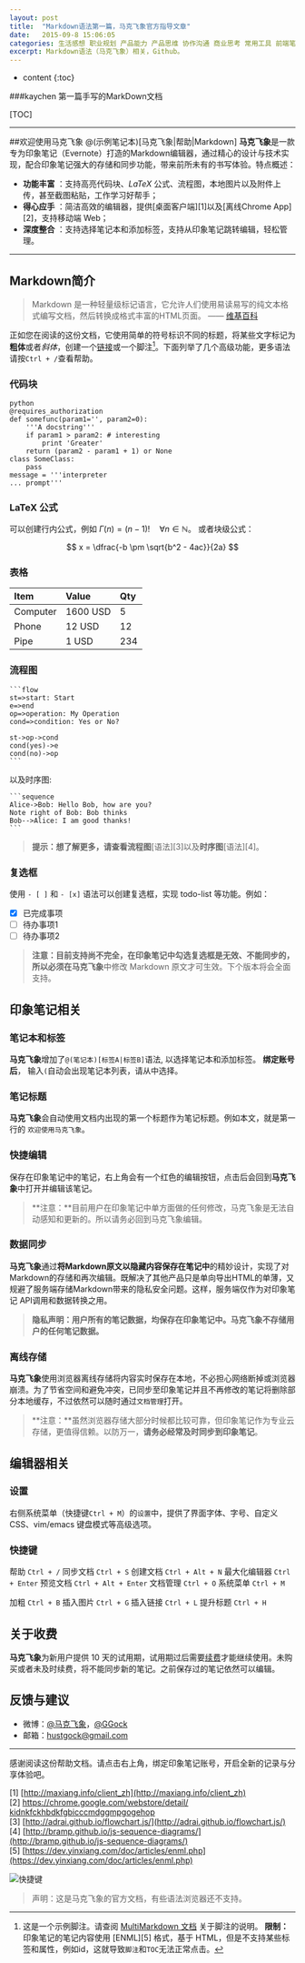 ```yaml
---
layout: post
title:  "Markdown语法第一篇，马克飞象官方指导文章"
date:   2015-09-8 15:06:05
categories: 生活感想 职业规划 产品能力 产品思维 协作沟通 商业思考 常用工具 前端笔记 技术基础 HTML CSS Javascript 前端框架 笔试面试
excerpt: Markdown语法（马克飞象）相关，Github。
---
```


* content
{:toc}


###kaychen
第一篇手写的MarkDown文档

[TOC]

---
##欢迎使用马克飞象
@(示例笔记本)[马克飞象|帮助|Markdown]
**马克飞象**是一款专为印象笔记（Evernote）打造的Markdown编辑器，通过精心的设计与技术实现，配合印象笔记强大的存储和同步功能，带来前所未有的书写体验。特点概述：

- **功能丰富** ：支持高亮代码块、*LaTeX* 公式、流程图，本地图片以及附件上传，甚至截图粘贴，工作学习好帮手；
- **得心应手** ：简洁高效的编辑器，提供[桌面客户端][1]以及[离线Chrome App][2]，支持移动端 Web；
- **深度整合** ：支持选择笔记本和添加标签，支持从印象笔记跳转编辑，轻松管理。

-------------------



## Markdown简介

> Markdown 是一种轻量级标记语言，它允许人们使用易读易写的纯文本格式编写文档，然后转换成格式丰富的HTML页面。    —— [维基百科](https://zh.wikipedia.org/wiki/Markdown)

正如您在阅读的这份文档，它使用简单的符号标识不同的标题，将某些文字标记为**粗体**或者*斜体*，创建一个[链接](http://www.example.com)或一个脚注[^demo]。下面列举了几个高级功能，更多语法请按`Ctrl + /`查看帮助。

### 代码块
    python
    @requires_authorization
    def somefunc(param1='', param2=0):
        '''A docstring'''
        if param1 > param2: # interesting
            print 'Greater'
        return (param2 - param1 + 1) or None
    class SomeClass:
        pass
    message = '''interpreter
    ... prompt'''


### LaTeX 公式

可以创建行内公式，例如
$\Gamma(n) = (n-1)!\quad\forall n\in\mathbb N$。
或者块级公式：

$$	x = \dfrac{-b \pm \sqrt{b^2 - 4ac}}{2a} $$

### 表格

Item | Value | Qty
:--- | :---| :---
Computer | 1600 USD | 5
Phone | 12 USD | 12
Pipe | 1 USD | 234

### 流程图
    ```flow
    st=>start: Start
    e=>end
    op=>operation: My Operation
    cond=>condition: Yes or No?

    st->op->cond
    cond(yes)->e
    cond(no)->op
    ```

以及时序图:

    ```sequence
    Alice->Bob: Hello Bob, how are you?
    Note right of Bob: Bob thinks
    Bob-->Alice: I am good thanks!
    ```

> **提示：**想了解更多，请查看**流程图**[语法][3]以及**时序图**[语法][4]。

### 复选框

使用 `- [ ]` 和 `- [x]` 语法可以创建复选框，实现 todo-list 等功能。例如：

- [x] 已完成事项
- [ ] 待办事项1
- [ ] 待办事项2

> **注意：**目前支持尚不完全，在印象笔记中勾选复选框是无效、不能同步的，所以必须在**马克飞象**中修改 Markdown 原文才可生效。下个版本将会全面支持。


## 印象笔记相关

### 笔记本和标签
**马克飞象**增加了`@(笔记本)[标签A|标签B]`语法, 以选择笔记本和添加标签。 **绑定账号后**， 输入`(`自动会出现笔记本列表，请从中选择。

### 笔记标题
**马克飞象**会自动使用文档内出现的第一个标题作为笔记标题。例如本文，就是第一行的 `欢迎使用马克飞象`。

### 快捷编辑
保存在印象笔记中的笔记，右上角会有一个红色的编辑按钮，点击后会回到**马克飞象**中打开并编辑该笔记。
>**注意：**目前用户在印象笔记中单方面做的任何修改，马克飞象是无法自动感知和更新的。所以请务必回到马克飞象编辑。

### 数据同步
**马克飞象**通过**将Markdown原文以隐藏内容保存在笔记中**的精妙设计，实现了对Markdown的存储和再次编辑。既解决了其他产品只是单向导出HTML的单薄，又规避了服务端存储Markdown带来的隐私安全问题。这样，服务端仅作为对印象笔记 API调用和数据转换之用。

 >**隐私声明：用户所有的笔记数据，均保存在印象笔记中。马克飞象不存储用户的任何笔记数据。**

### 离线存储
**马克飞象**使用浏览器离线存储将内容实时保存在本地，不必担心网络断掉或浏览器崩溃。为了节省空间和避免冲突，已同步至印象笔记并且不再修改的笔记将删除部分本地缓存，不过依然可以随时通过`文档管理`打开。

> **注意：**虽然浏览器存储大部分时候都比较可靠，但印象笔记作为专业云存储，更值得信赖。以防万一，**请务必经常及时同步到印象笔记**。

## 编辑器相关
### 设置
右侧系统菜单（快捷键`Ctrl + M`）的`设置`中，提供了界面字体、字号、自定义CSS、vim/emacs 键盘模式等高级选项。

### 快捷键

帮助    `Ctrl + /`
同步文档    `Ctrl + S`
创建文档    `Ctrl + Alt + N`
最大化编辑器    `Ctrl + Enter`
预览文档 `Ctrl + Alt + Enter`
文档管理    `Ctrl + O`
系统菜单    `Ctrl + M`

加粗    `Ctrl + B`
插入图片    `Ctrl + G`
插入链接    `Ctrl + L`
提升标题    `Ctrl + H`

## 关于收费

**马克飞象**为新用户提供 10 天的试用期，试用期过后需要[续费](maxiang.info/vip.html)才能继续使用。未购买或者未及时续费，将不能同步新的笔记。之前保存过的笔记依然可以编辑。


## 反馈与建议
- 微博：[@马克飞象](http://weibo.com/u/2788354117)，[@GGock](http://weibo.com/ggock "开发者个人账号")
- 邮箱：<hustgock@gmail.com>

---------
感谢阅读这份帮助文档。请点击右上角，绑定印象笔记账号，开启全新的记录与分享体验吧。




[^demo]: 这是一个示例脚注。请查阅 [MultiMarkdown 文档](https://github.com/fletcher/MultiMarkdown/wiki/MultiMarkdown-Syntax-Guide#footnotes) 关于脚注的说明。 **限制：** 印象笔记的笔记内容使用 [ENML][5] 格式，基于 HTML，但是不支持某些标签和属性，例如id，这就导致`脚注`和`TOC`无法正常点击。


  [1] [http://maxiang.info/client_zh](http://maxiang.info/client_zh)<br />
  [2]  [https://chrome.google.com/webstore/detail/    kidnkfckhbdkfgbicccmdggmpgogehop](https://chrome.google.com/webstore/detail/kidnkfckhbdkfgbicccmdggmpgogehop)<br />
  [3] [http://adrai.github.io/flowchart.js/](http://adrai.github.io/flowchart.js/)<br />
  [4] [http://bramp.github.io/js-sequence-diagrams/](http://bramp.github.io/js-sequence-diagrams/)<br />
  [5] [https://dev.yinxiang.com/doc/articles/enml.php](https://dev.yinxiang.com/doc/articles/enml.php)<br />


![快捷键](http://littlewhitechen.github.io/img/index/markdown.jpg)

>声明：这是马克飞象的官方文档，有些语法浏览器还不支持。
